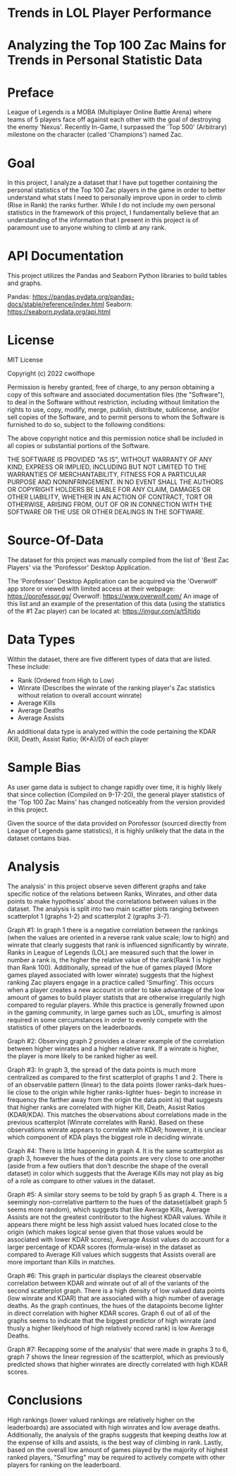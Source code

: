 # Trends in LOL Player Performance
# Analyzing the Top 100 Zac Mains for Trends in Personal Statistic Data

# Preface

League of Legends is a MOBA (Multiplayer Online Battle Arena) where teams of 5 players face off against each other with the goal of destroying the enemy 'Nexus'. Recently In-Game, I surpassed the 'Top 500' (Arbitrary) milestone on the character (called 'Champions') named Zac. 

# Goal

In this project, I analyze a dataset that I have put together containing the personal statistics of the Top 100 Zac players in the game in order to better understand what stats I need to personally improve upon in order to climb (Rise in Rank) the ranks further. While I do not include my own personal statistics in the framework of this project, I fundamentally believe that an understanding of the information that I present in this project is of paramount use to anyone wishing to climb at any rank.

# API Documentation

This project utilizes the Pandas and Seaborn Python libraries to build tables and graphs.

Pandas: https://pandas.pydata.org/pandas-docs/stable/reference/index.html
Seaborn: https://seaborn.pydata.org/api.html

# License

MIT License

Copyright (c) 2022 cwolfhope

Permission is hereby granted, free of charge, to any person obtaining a copy
of this software and associated documentation files (the "Software"), to deal
in the Software without restriction, including without limitation the rights
to use, copy, modify, merge, publish, distribute, sublicense, and/or sell
copies of the Software, and to permit persons to whom the Software is
furnished to do so, subject to the following conditions:

The above copyright notice and this permission notice shall be included in all
copies or substantial portions of the Software.

THE SOFTWARE IS PROVIDED "AS IS", WITHOUT WARRANTY OF ANY KIND, EXPRESS OR
IMPLIED, INCLUDING BUT NOT LIMITED TO THE WARRANTIES OF MERCHANTABILITY,
FITNESS FOR A PARTICULAR PURPOSE AND NONINFRINGEMENT. IN NO EVENT SHALL THE
AUTHORS OR COPYRIGHT HOLDERS BE LIABLE FOR ANY CLAIM, DAMAGES OR OTHER
LIABILITY, WHETHER IN AN ACTION OF CONTRACT, TORT OR OTHERWISE, ARISING FROM,
OUT OF OR IN CONNECTION WITH THE SOFTWARE OR THE USE OR OTHER DEALINGS IN THE
SOFTWARE.

# Source-Of-Data

The dataset for this project was manually compiled from the list of 'Best Zac Players' via the 'Porofessor' Desktop Application. 

The 'Porofessor' Desktop Application can be acquired via the 'Overwolf' app store or viewed with limited access at their webpage: https://porofessor.gg/
Overwolf: https://www.overwolf.com/
An image of this list and an example of the presentation of this data (using the statistics of the #1 Zac player) can be located at: https://imgur.com/a/t5ltjdo

# Data Types

Within the dataset, there are five different types of data that are listed.
These include:
- Rank (Ordered from High to Low)
- Winrate (Describes the winrate of the ranking player's Zac statistics without relation to overall account winrate)
- Average Kills
- Average Deaths
- Average Assists

An additional data type is analyzed within the code pertaining the KDAR (Kill, Death, Assist Ratio; (K+A)/D) of each player

# Sample Bias

As user game data is subject to change rapidly over time, it is highly likely that since collection (Compiled on 9-17-20), the general player statistics of the 'Top 100 Zac Mains' has changed noticeably from the version provided in this project. 

Given the source of the data provided on Porofessor (sourced directly from League of Legends game statistics), it is highly unlikely that the data in the dataset contains bias.

# Analysis

The analysis' in this project observe seven different graphs and take specific notice of the relations between Ranks, Winrates, and other data points to make hypothesis' about the correlations between values in the dataset. The analysis is split into two main scatter plots ranging between scatterplot 1 (graphs 1-2) and scatterplot 2 (graphs 3-7).

Graph #1: 
In graph 1 there is a negative correlation between the rankings (when the values are oriented in a reverse rank value scale; low to high) and winrate that clearly suggests that rank is influenced significantly by winrate. Ranks in League of Legends (LOL) are measured such that the lower in number a rank is, the higher the relative value of the rank(Rank 1 is higher than Rank 100). Additionally, spread of the hue of games played (More games played associated with lower winrate) suggests that the highest ranking Zac players engage in a practice called 'Smurfing'. This occurs when a player creates a new account in order to take advantage of the low amount of games to build player statists that are otherwise irregularily high compared to regular players. While this practice is generally frowned upon in the gaming community, in large games such as LOL, smurfing is almost required in some cercumstances in order to evenly compete with the statistics of other players on the leaderboards.

Graph #2:
Observing graph 2 provides a clearer example of the correlation between higher winrates and a higher relative rank. If a winrate is higher, the player is more likely to be ranked higher as well.

Graph #3:
In graph 3, the spread of the data points is much more centralized as compared to the first scatterplot of graphs 1 and 2. There is of an observable pattern (linear) to the data points (lower ranks-dark hues- lie close to the origin while higher ranks-lighter hues- begin to increase in frequency the farther away from the origin the data point is) that suggests that higher ranks are correlated with higher Kill, Death, Assist Ratios (KDAR/KDA). This matches the observations about correlations made in the previous scatterplot (Winrate correlates with Rank). Based on these observations winrate appears to correlate with KDAR; however, it is unclear which component of KDA plays the biggest role in deciding winrate.

Graph #4:
There is little happening in graph 4. It is the same scatterplot as graph 3, however the hues of the data points are very close to one another (aside from a few outliers that don't describe the shape of the overall dataset) in color which suggests that the Average Kills may not play as big of a role as compare to other values in the dataset.

Graph #5:
A similar story seems to be told by graph 5 as graph 4. There is a seemingly non-correlative parttern to the hues of the dataset(albeit graph 5 seems more random), which suggests that like Average Kills, Average Assists are not the greatest contributor to the highest KDAR values. While it appears there might be less high assist valued hues located close to the origin (which makes logical sense given that those values would be associated with lower KDAR scores), Average Assist values do account for a larger percentage of KDAR scores (formula-wise) in the dataset as compared to Average Kill values which suggests that Assists overall are more important than Kills in matches.

Graph #6:
This graph in particular displays the clearest observable correlation between KDAR and winrate out of all of the variants of the second scatterplot graph. There is a high density of low valued data points (low winrate and KDAR) that are associated with a high number of average deaths. As the graph continues, the hues of the datapoints become lighter in direct correlation with higher KDAR scores. Graph 6 out of all of the graphs seems to indicate that the biggest predictor of high winrate (and thusly a higher likelyhood of high relatively scored rank) is low Average Deaths.

Graph #7:
Recapping some of the analysis' that were made in graphs 3 to 6, graph 7 shows the linear regression of the scatterplot, which as previously predicted shows that higher winrates are directly correlated with high KDAR scores.

# Conclusions

High rankings (lower valued rankings are relatively higher on the leaderboards) are associated with high winrates and low average deaths. Additionally, the analysis of the graphs suggests that keeping deaths low at the expense of kills and assists, is the best way of climbing in rank. Lastly, based on the overall low amount of games played by the majority of highest ranked players, "Smurfing" may be required to actively compete with other players for ranking on the leaderboard.
